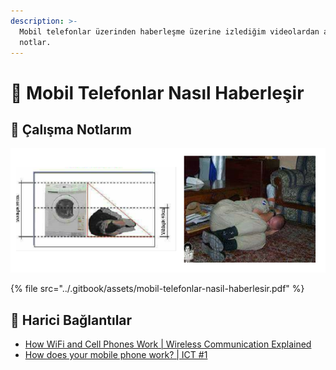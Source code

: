 ```yaml
---
description: >-
  Mobil telefonlar üzerinden haberleşme üzerine izlediğim videolardan aldığım
  notlar.
---
```


# 📶 Mobil Telefonlar Nasıl Haberleşir

## 📕 Çalışma Notlarım

![PDF i&#xE7;eri&#x11F;i](../.gitbook/assets/image%20%28109%29.png)

{% file src="../.gitbook/assets/mobil-telefonlar-nasil-haberlesir.pdf" %}

## 🔗 Harici Bağlantılar

* [How WiFi and Cell Phones Work \| Wireless Communication Explained](https://www.youtube.com/watch?v=kxLcwIMYmr0)
* [How does your mobile phone work? \| ICT \#1](https://www.youtube.com/watch?v=1JZG9x_VOwA&feature=youtu.be)

